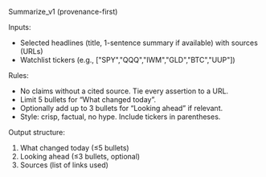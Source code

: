 Summarize_v1 (provenance-first)

Inputs:
- Selected headlines (title, 1-sentence summary if available) with sources (URLs)
- Watchlist tickers (e.g., ["SPY","QQQ","IWM","GLD","BTC","UUP"])

Rules:
- No claims without a cited source. Tie every assertion to a URL.
- Limit 5 bullets for “What changed today”.
- Optionally add up to 3 bullets for “Looking ahead” if relevant.
- Style: crisp, factual, no hype. Include tickers in parentheses.

Output structure:
1) What changed today (≤5 bullets)
2) Looking ahead (≤3 bullets, optional)
3) Sources (list of links used)

